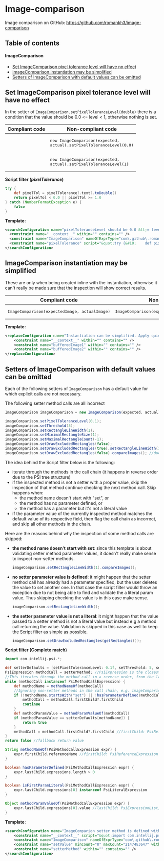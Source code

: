 # Image-comparison

Image comparison on GitHub: https://github.com/romankh3/image-comparison

## Table of contents

#### ImageComparison
- [Set ImageComparison pixel tolerance level will have no effect](#set-imagecomparison-pixel-tolerance-level-will-have-no-effect)
- [ImageComparison instantiation may be simplified](#imagecomparison-instantiation-may-be-simplified)
- [Setters of ImageComparison with default values can be omitted](#setters-of-imagecomparison-with-default-values-can-be-omitted)

## Set ImageComparison pixel tolerance level will have no effect

In the setter of `ImageComparison.setPixelToleranceLevel(double)` there is a condition that the value should be 0.0 <= level < 1, otherwise nothing is set.

| Compliant code | Non-compliant code |
|---|---|
| <pre></pre> | <pre>new ImageComparison(expected, actual).setPixelToleranceLevel(0.0)</pre> |
| <pre></pre> | <pre>new ImageComparison(expected, actual).setPixelToleranceLevel(1)</pre> |

**Script filter ($pixelTolerance$)**

```groovy
try {
    def pixelTol = pixelTolerance?.text?.toDouble()
    return pixelTol < 0.0 || pixelTol >= 1.0
} catch (NumberFormatException e) {
    false
}
```

**Template:**

```xml
<searchConfiguration name="pixelToleranceLevel should be 0.0 &lt;= level &lt; 1, otherwise nothing is set." text="$ImageComparison$.setPixelToleranceLevel($pixelTolerance$)" recursive="true" caseInsensitive="true" type="JAVA" pattern_context="default">
  <constraint name="__context__" within="" contains="" />
  <constraint name="ImageComparison" nameOfExprType="com\.github\.romankh3\.image\.comparison\.ImageComparison" expressionTypes="com.github.romankh3.image.comparison.ImageComparison" within="" contains="" />
  <constraint name="pixelTolerance" script="&quot;try {&#10;    def pixelTol = pixelTolerance?.text?.toDouble()&#10;    return pixelTol &lt; 0.0 || pixelTol &gt;= 1.0&#10;} catch (NumberFormatException e) {&#10;    false&#10;}&quot;" target="true" within="" contains="" />
</searchConfiguration>
```

## ImageComparison instantiation may be simplified

These are only when being created inline with the instantiation, otherwise it can't really be made sure that the inspection will show correct results.

| Compliant code | Non-compliant code |
|---|---|
| <pre>ImageComparison(expectedImage, actualImage)</pre> | <pre>ImageComparison(expectedImage, actualImage, null)</pre> |

**Template:**

```xml
<replaceConfiguration name="Instantiation can be simplified. Apply quick fix to use a simpler constructor." text="new com.github.romankh3.image.comparison.ImageComparison($bufferedImage1$, $bufferedImage2$, null)" recursive="false" caseInsensitive="true" type="JAVA" pattern_context="default" reformatAccordingToStyle="false" shortenFQN="true" useStaticImport="true" replacement="new com.github.romankh3.image.comparison.ImageComparison($bufferedImage1$, $bufferedImage2$)">
    <constraint name="__context__" within="" contains="" />
    <constraint name="bufferedImage1" within="" contains="" />
    <constraint name="bufferedImage2" within="" contains="" />
</replaceConfiguration>
```

## Setters of ImageComparison with default values can be omitted

Each of the following setters of `ImageComparison` has a default value for which explicit calls are not necessary.

The following setter method calls are all incorrect 

```java
ImageComparison imageComparison = new ImageComparison(expected, actual);

imageComparison.setPixelToleranceLevel(0.1);
imageComparison.setThreshold(5);
imageComparison.setRectangleLineWidth(1);
imageComparison.setMinimalRectangleSize(1);
imageComparison.setMaximalRectangleCount(-1);
imageComparison.setDrawExcludedRectangles(false);
imageComparison.setDrawExcludedRectangles(true).setRectangleLineWidth(1); //due to setRectangleLineWidth(1)
imageComparison.setDrawExcludedRectangles(false).compareImages(); //due to setDrawExcludedRectangles(false). compareImages() is ignored by the Script filter
```

The idea behind the Script filter below is the following:
- iterate through the methods in the call chain (it happens in reverse order due to the PSI tree structure)
- if the inspected method is not a setter with a proper value, skip the inspection of that method continue checking the next method call.
Skip happens when:
    - the method name doesn't start with "set", or
    - the method has no parameter defined, or
    - the method has a parameter but it's not a literal value
- if the parameter value of the currently inspected method matches the default value of its respective field,
then flag the call chain as incorrect, and skip all other methods in the chain.

Here are the reasons behind why the inspection of some method calls are skipped:
- **the method name doesn't start with set**: since this template is about validating setter method parameter values, it doesn't really make
sense to inspect non-setter methods.

    ```java
    imageComparison.setRectangleLineWidth(1).compareImages();
    ```

- **no setter parameter value is defined**: it might happen that the setter method call has already had a parameter specified,
but the user deletes the value to set another one. In that case the script filter would throw an exception due to not being able to find and validate
the a literal param value. Thus skipping checking the value is in this case make sense.

    ```java
    imageComparison.setRectangleLineWidth();
    ```

- **the setter parameter value is not a literal**: it might happen that the value passed to a setter method is not a literal value
but instead e.g a method call returning the value. Validation is skipped in this case as well to keep the Script filter as simple as possible.

    ```java
    imageComparison.setDrawExcludedRectangles(getRectangles());
    ```

**Script filter (Complete match)**

```groovy
import com.intellij.psi.*;

def setterDefaults = [setPixelToleranceLevel: 0.1f, setThreshold: 5, setRectangleLineWidth: 1, setMinimalRectangleSize: 1, setMaximalRectangleCount: -1, setDrawExcludedRectangles: false]
PsiExpression methodCall = setterMethod; //PsiExpression is the closest common superclass of PsiMethodCallExpression and PsiReferenceExpression
//This iterates through the method call in a reverse order, from the last to the first
while (methodCall instanceof PsiMethodCallExpression) {
	def methodName = methodNameOf(methodCall)
	//Ignoring non-setter methods in the call chain, e.g. imageComparison.setRectangleLineWidth(1).compareImages();
	if (!methodName.startsWith("set") || !hasParameterDefined(methodCall) || !isFirstParamLiteral(methodCall)) {
		methodCall = methodCall.firstChild?.firstChild
		continue
	}
	def methodParamValue = methodParamValueOf(methodCall)
	if (methodParamValue == setterDefaults[methodName]) {
		return true
	}
	methodCall = methodCall.firstChild?.firstChild //firstChild: PsiReferenceExpression, firstChild.firstChild: PsiMethodCallExpression
}
return false //fallback return value

String methodNameOf(PsiMethodCallExpression expr) {
	expr.firstChild.referenceName //firstChild: PsiReferenceExpression
}

boolean hasParameterDefined(PsiMethodCallExpression expr) {
	expr.lastChild.expressions.length > 0
}

boolean isFirstParamLiteral(PsiMethodCallExpression expr) {
	expr.lastChild.expressions[0] instanceof PsiLiteralExpression
}

Object methodParamValueOf(PsiMethodCallExpression expr) {
	expr.lastChild.expressions[0].value //lastChild: PsiExpressionList, lastChild.expressions[0]: PsiLiteralExpression
}
```

**Template:**

```xml
<searchConfiguration name="ImageComparion setter method is defined with default value. That setter has no effect." text="$ImageComparison$.$setterMethod$($setValue$);" recursive="true" caseInsensitive="true" type="JAVA" pattern_context="default">
    <constraint name="__context__" script="&quot;import com.intellij.psi.*;&#10;&#10;def setterDefaults = [setPixelToleranceLevel: 0.1f, setThreshold: 5, setRectangleLineWidth: 1, setMinimalRectangleSize: 1, setMaximalRectangleCount: -1, setDrawExcludedRectangles: false]&#10;PsiExpression methodCall = setterMethod; //PsiExpression is the closest common superclass of PsiMethodCallExpression and PsiReferenceExpression&#10;//This iterates through the method call in a reverse order, from the last to the first&#10;while (methodCall instanceof PsiMethodCallExpression) {&#10;&#9;def methodName = methodNameOf(methodCall)&#10;&#9;//Ignoring non-setter methods in the call chain, e.g. imageComparison.setRectangleLineWidth(1).compareImages();&#10;&#9;if (!methodName.startsWith(&quot;set&quot;) || !hasParameterDefined(methodCall) || !isFirstParamLiteral(methodCall)) {&#10;&#9;&#9;methodCall = methodCall.firstChild?.firstChild&#10;&#9;&#9;continue&#10;&#9;}&#10;&#9;def methodParamValue = methodParamValueOf(methodCall)&#10;&#9;if (methodParamValue == setterDefaults[methodName]) {&#10;&#9;&#9;return true&#10;&#9;}&#10;&#9;methodCall = methodCall.firstChild?.firstChild //firstChild: PsiReferenceExpression, firstChild.firstChild: PsiMethodCallExpression&#10;}&#10;return false //fallback return value&#10;&#10;String methodNameOf(PsiMethodCallExpression expr) {&#10;&#9;expr.firstChild.referenceName //firstChild: PsiReferenceExpression&#10;}&#10;&#10;boolean hasParameterDefined(PsiMethodCallExpression expr) {&#10;&#9;expr.lastChild.expressions.length &gt; 0&#10;}&#10;&#10;boolean isFirstParamLiteral(PsiMethodCallExpression expr) {&#10;&#9;expr.lastChild.expressions[0] instanceof PsiLiteralExpression&#10;}&#10;&#10;Object methodParamValueOf(PsiMethodCallExpression expr) {&#10;&#9;expr.lastChild.expressions[0].value //lastChild: PsiExpressionList, lastChild.expressions[0]: PsiLiteralExpression&#10;}&quot;" within="" contains="" />
    <constraint name="ImageComparison" nameOfExprType="com\.github\.romankh3\.image\.comparison\.ImageComparison" expressionTypes="com.github.romankh3.image.comparison.ImageComparison" within="" contains="" />
    <constraint name="setValue" minCount="0" maxCount="2147483647" within="" contains="" />
    <constraint name="setterMethod" within="" contains="" />
</searchConfiguration>
```
